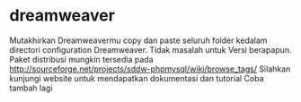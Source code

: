# dreamweaver
Mutakhirkan Dreamweavermu copy dan paste seluruh folder kedalam directori configuration Dreamweaver. Tidak masalah untuk Versi berapapun. Paket distribusi mungkin tersedia pada http://sourceforge.net/projects/sddw-phpmysql/wiki/browse_tags/  Silahkan kunjungi website untuk mendapatkan dokumentasi dan tutorial
Coba tambah lagi
